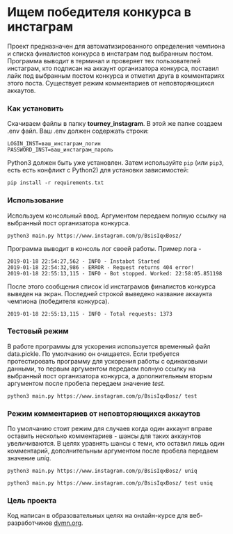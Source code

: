 # Ищем победителя конкурса в инстаграм

Проект предназначен для автоматизированного определения чемпиона и списка финалистов конкурса в инстаграм под выбранным постом.
Программа выводит в терминал и проверяет тех пользователей инстаграм, кто подписан на аккаунт организатора конкурса, 
поставил лайк под выбранным постом конкурса и отметил друга в комментариях этого поста. Существует режим комментариев от неповторяющихся аккаутов.

### Как установить

Скачиваем файлы в папку **tourney_instagram**. В этой же папке создаем .env файл. 
Ваш .env должен содержать строки:

```
LOGIN_INST=ваш_инстаграм_логин
PASSWORD_INST=ваш_инстаграм_пароль
```

Python3 должен быть уже установлен. 
Затем используйте `pip` (или `pip3`, есть есть конфликт с Python2) для установки зависимостей:

```
pip install -r requirements.txt
```
### Использование

Используем консольный ввод. Аргументом передаем полную ссылку на выбранный пост организатора конкурса. 

```
python3 main.py https://www.instagram.com/p/BsisIqxBosz/
```

Программа выводит в консоль лог своей работы. Пример лога -

```
2019-01-18 22:54:27,562 - INFO - Instabot Started
2019-01-18 22:54:32,986 - ERROR - Request returns 404 error!
2019-01-18 22:55:13,115 - INFO - Bot stopped. Worked: 22:58:05.851198
```
После этого сообщения список id инстаграмов финалистов конкурса выведен на экран.
Последней строкой выведено название аккаунта чемпиона (победителя конкурса).
```
2019-01-18 22:55:13,115 - INFO - Total requests: 1373
```

### Тестовый режим

В работе программы для ускорения используется временный файл data.pickle.
По умолчанию он очищается. 
Если требуется протестировать программу для ускорения работы с одинаковыми данными,
то первым аргументом передаем полную ссылку на выбранный пост организатора конкурса,
а дополнительным вторым аргументом после пробела передаем значение _test_.

```
python3 main.py https://www.instagram.com/p/BsisIqxBosz/ test
```

### Режим комментариев от неповторяющихся аккаутов
 
По умолчанию стоит режим для случаев когда один аккаунт вправе оставить несколько комментариев -
шансы для таких аккаунтов увеличиваются.
В целях уравнять шансы с теми, кто оставил лишь один комментарий, 
дополнительным аргументом после пробела передаем значение _uniq_.

```
python3 main.py https://www.instagram.com/p/BsisIqxBosz/ uniq
```
```
python3 main.py https://www.instagram.com/p/BsisIqxBosz/ test uniq
```

### Цель проекта

Код написан в образовательных целях на онлайн-курсе для веб-разработчиков [dvmn.org](https://dvmn.org/).
